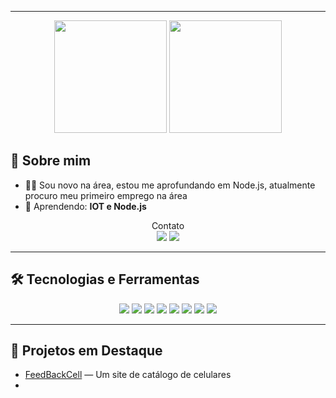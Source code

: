 
---
<p align="center">
  <img height="180em" src="https://github-readme-stats.vercel.app/api?username=BonatoGuilherme&show_icons=true&theme=radical&count_private=true&hide_rank=false"/>
  <img height="180em" src="https://github-readme-stats.vercel.app/api/top-langs/?username=BonatoGuilherme&layout=compact&theme=radical"/>
</p>

## 🚀 Sobre mim
- 👨‍💻 Sou novo na área, estou me aprofundando em Node.js, atualmente procuro meu primeiro emprego na área
- 🌱 Aprendendo: **IOT e Node.js**
 <p align="center">Contato<br> 
   <a href="https://www.linkedin.com/in/guilherme-dos-santos-bonato-bb4806311" target="_blank"> <img src="https://img.shields.io/badge/-LinkedIn-0A66C2?style=flat&logo=linkedin&logoColor=white"/></a> <a href="mailto:GuilhermeBonato344@gmail.com" target="_blank">      <img src="https://img.shields.io/badge/Gmail-D14836?style=flat&logo=gmail&logoColor=white" /></a>
</p>


---

## 🛠️ Tecnologias e Ferramentas
<p align="center">
  <img src="https://img.shields.io/badge/-JavaScript-F7DF1E?style=flat&logo=javascript&logoColor=black"/>
  <img src="https://img.shields.io/badge/-HTML5-E34F26?style=flat&logo=html5&logoColor=white"/>
  <img src="https://img.shields.io/badge/-CSS3-1572B6?style=flat&logo=css3&logoColor=white"/>
  <img src="https://img.shields.io/badge/-VS%20Code-007ACC?style=flat&logo=visual-studio-code&logoColor=white"/>
  <img src="https://img.shields.io/badge/-Node.js-339933?style=flat&logo=node.js&logoColor=white"/>
  <img src = "https://img.shields.io/badge/python-3670A0?style=flat&logo=python&logoColor=ffdd54"/>
  <img src="https://img.shields.io/badge/-C%2B%2B-00599C?style=flat&logo=c%2B%2B&logoColor=white"/>
  <img src ="https://img.shields.io/badge/MySQL-4479A1?style=flat&logo=mysql&logoColor=white"
  
</p>


---

## 📂 Projetos em Destaque

- [FeedBackCell](#) — Um site de catálogo de celulares
- 

